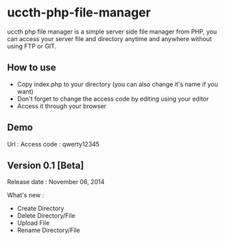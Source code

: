 uccth-php-file-manager
======================

uccth php file manager is a simple server side file manager from PHP, you can access your server file and directory anytime and anywhere without using FTP or GIT.

How to use 
----------
* Copy index.php to your directory (you can also change it's name if you want)
* Don't forget to change the access code by editing using your editor
* Access it through your browser

Demo
----
Url : 
Access code : qwerty12345

Version 0.1 [Beta]
------------------
Release date : 
November 06, 2014

What's new : 
* Create Directory
* Delete Directory/File
* Upload File
* Rename Directory/File
